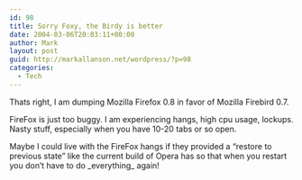 ```yaml
---
id: 98
title: Sorry Foxy, the Birdy is better
date: 2004-03-06T20:03:11+00:00
author: Mark
layout: post
guid: http://markallanson.net/wordpress/?p=98
categories:
  - Tech
---
```

Thats right, I am dumping Mozilla Firefox 0.8 in favor of Mozilla Firebird 0.7.

FireFox is just too buggy. I am experiencing hangs, high cpu usage, lockups. Nasty stuff, especially when you have 10-20 tabs or so open.

Maybe I could live with the FireFox hangs if they provided a &#8220;restore to previous state&#8221; like the current build of Opera has so that when you restart you don&#8217;t have to do \_everything\_ again!